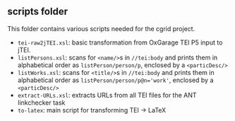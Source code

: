 ## scripts folder

This folder contains various scripts needed for the cgrid project. 

* `tei-raw2jTEI.xsl`: basic transformation from OxGarage TEI P5 input to jTEI.
* `listPersons.xsl`: scans for `<name/>`s in `//tei:body` and prints them in alphabetical order as `listPerson/person/p`, enclosed by a `<particDesc/>`
* `listWorks.xsl`: scans for `<title/>`s in `//tei:body` and prints them in alphabetical order as `listPerson/person/p@n='work'`, enclosed by a `<particDesc/>`
* `extract-URLs.xsl`: extracts URLs from all TEI files for the ANT linkchecker task
* `to-latex`: main script for transforming TEI -> LaTeX